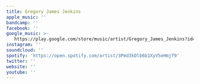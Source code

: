 ```yaml
---
title: Gregory James Jenkins
apple_music: ''
bandcamp: ''
facebook: ''
google_music: >-
   https://play.google.com/store/music/artist/Gregory_James_Jenkins?id=Aoep7o6x22ahuculioiabn74rxa
instagram: ''
soundcloud: ''
spotify: 'https://open.spotify.com/artist/3Pmd3kDlb6b1XyVSeHmjf9'
twitter: ''
website: ''
youtube: ''
---
```

